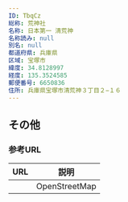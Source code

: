 ```yaml
---
ID: TbqCz
総称: 荒神社
名称: 日本第一 清荒神
名称読み: null
別名: null
都道府県: 兵庫県
区域: 宝塚市
緯度: 34.8128997
経度: 135.3524585
郵便番号: 6650836
住所: 兵庫県宝塚市清荒神３丁目２−１６
---
```


## その他

### 参考URL

| URL | 説明          |
| --- | ------------- |
|     | OpenStreetMap |
